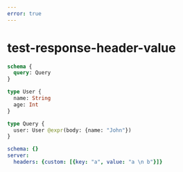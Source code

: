 ```yaml
---
error: true
---
```


# test-response-header-value

```graphql @schema
schema {
  query: Query
}

type User {
  name: String
  age: Int
}

type Query {
  user: User @expr(body: {name: "John"})
}
```

```yml @config
schema: {}
server:
  headers: {custom: [{key: "a", value: "a \n b"}]}
```
